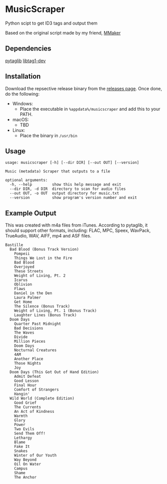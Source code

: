 # MusicScraper

Python scipt to get ID3 tags and output them

Based on the original script made by my friend, [MMaker](https://github.com/stysmmaker)

## Dependencies

[pytaglib](https://pypi.python.org/pypi/pytaglib)
[libtag1-dev](https://taglib.org/)

## Installation

Download the repsective release binary from the [releases page](https://github.com/TurtleP/MusicScraper/releases). Once done, do the following:

* Windows:
    - Place the executable in `%appdata%/musicscraper` and add this to your PATH.
* macOS:
    - TBD
* Linux:
    - Place the binary in `/usr/bin`

## Usage

```
usage: musicscraper [-h] [--dir DIR] [--out OUT] [--version]

Music (metadata) Scraper that outputs to a file

optional arguments:
  -h, --help         show this help message and exit
  --dir DIR, -d DIR  directory to scan for audio files
  --out OUT, -o OUT  output directory for music.txt
  --version          show program's version number and exit
```

## Example Output

This was created with m4a files from iTunes. According to pytaglib, it should support other formats, including: FLAC, MPC, Speex, WavPack, TrueAudio, WAV, AIFF, mp4 and ASF files.

```
Bastille
  Bad Blood (Bonus Track Version)
    Pompeii
    Things We Lost in the Fire
    Bad Blood
    Overjoyed
    These Streets
    Weight of Living, Pt. 2
    Icarus
    Oblivion
    Flaws
    Daniel in the Den
    Laura Palmer
    Get Home
    The Silence (Bonus Track)
    Weight of Living, Pt. 1 (Bonus Track)
    Laughter Lines (Bonus Track)
  Doom Days
    Quarter Past Midnight
    Bad Decisions
    The Waves
    Divide
    Million Pieces
    Doom Days
    Nocturnal Creatures
    4AM
    Another Place
    Those Nights
    Joy
  Doom Days (This Got Out of Hand Edition)
    Admit Defeat
    Good Lesson
    Final Hour
    Comfort of Strangers
    Hangin'
  Wild World (Complete Edition)
    Good Grief
    The Currents
    An Act of Kindness
    Warmth
    Glory
    Power
    Two Evils
    Send Them Off!
    Lethargy
    Blame
    Fake It
    Snakes
    Winter of Our Youth
    Way Beyond
    Oil On Water
    Campus
    Shame
    The Anchor
```
